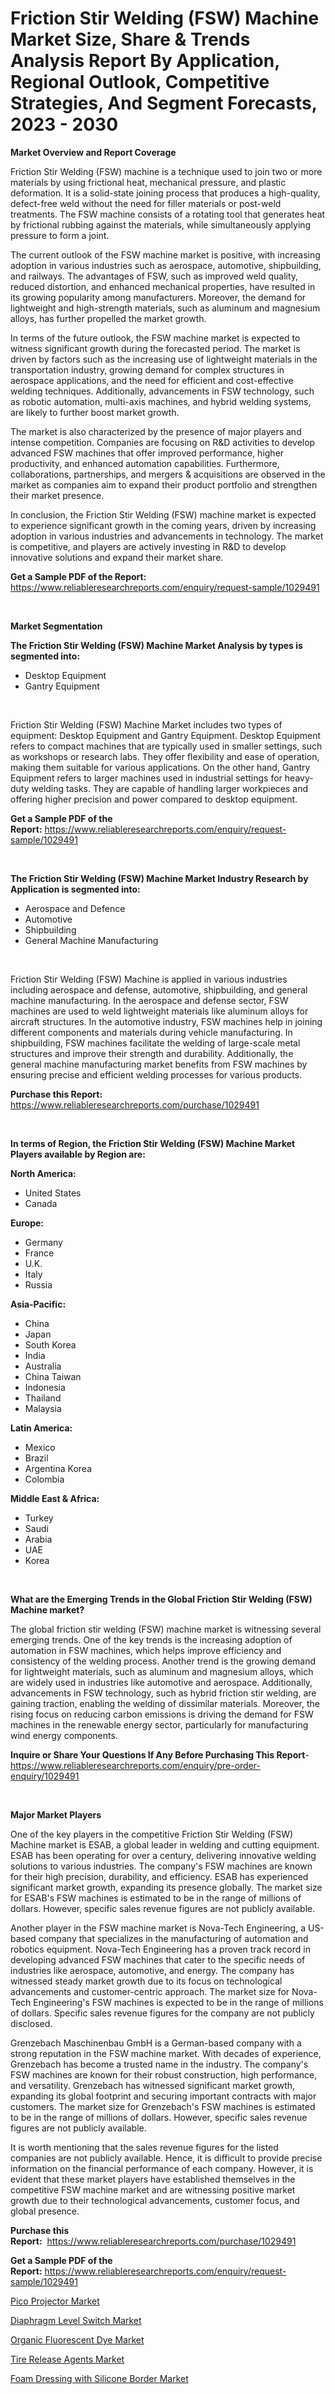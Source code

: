 <p><h1>Friction Stir Welding (FSW) Machine Market Size, Share & Trends Analysis Report By Application, Regional Outlook, Competitive Strategies, And Segment Forecasts, 2023 - 2030</h1></p><p><strong>Market Overview and Report Coverage</strong></p>
<p><p>Friction Stir Welding (FSW) machine is a technique used to join two or more materials by using frictional heat, mechanical pressure, and plastic deformation. It is a solid-state joining process that produces a high-quality, defect-free weld without the need for filler materials or post-weld treatments. The FSW machine consists of a rotating tool that generates heat by frictional rubbing against the materials, while simultaneously applying pressure to form a joint.</p><p>The current outlook of the FSW machine market is positive, with increasing adoption in various industries such as aerospace, automotive, shipbuilding, and railways. The advantages of FSW, such as improved weld quality, reduced distortion, and enhanced mechanical properties, have resulted in its growing popularity among manufacturers. Moreover, the demand for lightweight and high-strength materials, such as aluminum and magnesium alloys, has further propelled the market growth.</p><p>In terms of the future outlook, the FSW machine market is expected to witness significant growth during the forecasted period. The market is driven by factors such as the increasing use of lightweight materials in the transportation industry, growing demand for complex structures in aerospace applications, and the need for efficient and cost-effective welding techniques. Additionally, advancements in FSW technology, such as robotic automation, multi-axis machines, and hybrid welding systems, are likely to further boost market growth.</p><p>The market is also characterized by the presence of major players and intense competition. Companies are focusing on R&D activities to develop advanced FSW machines that offer improved performance, higher productivity, and enhanced automation capabilities. Furthermore, collaborations, partnerships, and mergers & acquisitions are observed in the market as companies aim to expand their product portfolio and strengthen their market presence.</p><p>In conclusion, the Friction Stir Welding (FSW) machine market is expected to experience significant growth in the coming years, driven by increasing adoption in various industries and advancements in technology. The market is competitive, and players are actively investing in R&D to develop innovative solutions and expand their market share.</p></p>
<p><strong>Get a Sample PDF of the Report:</strong> <a href="https://www.reliableresearchreports.com/enquiry/request-sample/1029491">https://www.reliableresearchreports.com/enquiry/request-sample/1029491</a></p>
<p>&nbsp;</p>
<p><strong>Market Segmentation</strong></p>
<p><strong>The Friction Stir Welding (FSW) Machine Market Analysis by types is segmented into:</strong></p>
<p><ul><li>Desktop Equipment</li><li>Gantry Equipment</li></ul></p>
<p>&nbsp;</p>
<p><p>Friction Stir Welding (FSW) Machine Market includes two types of equipment: Desktop Equipment and Gantry Equipment. Desktop Equipment refers to compact machines that are typically used in smaller settings, such as workshops or research labs. They offer flexibility and ease of operation, making them suitable for various applications. On the other hand, Gantry Equipment refers to larger machines used in industrial settings for heavy-duty welding tasks. They are capable of handling larger workpieces and offering higher precision and power compared to desktop equipment.</p></p>
<p><strong>Get a Sample PDF of the Report:</strong>&nbsp;<a href="https://www.reliableresearchreports.com/enquiry/request-sample/1029491">https://www.reliableresearchreports.com/enquiry/request-sample/1029491</a></p>
<p>&nbsp;</p>
<p><strong>The Friction Stir Welding (FSW) Machine Market Industry Research by Application is segmented into:</strong></p>
<p><ul><li>Aerospace and Defence</li><li>Automotive</li><li>Shipbuilding</li><li>General Machine Manufacturing</li></ul></p>
<p>&nbsp;</p>
<p><p>Friction Stir Welding (FSW) Machine is applied in various industries including aerospace and defense, automotive, shipbuilding, and general machine manufacturing. In the aerospace and defense sector, FSW machines are used to weld lightweight materials like aluminum alloys for aircraft structures. In the automotive industry, FSW machines help in joining different components and materials during vehicle manufacturing. In shipbuilding, FSW machines facilitate the welding of large-scale metal structures and improve their strength and durability. Additionally, the general machine manufacturing market benefits from FSW machines by ensuring precise and efficient welding processes for various products.</p></p>
<p><strong>Purchase this Report:</strong>&nbsp; <a href="https://www.reliableresearchreports.com/purchase/1029491">https://www.reliableresearchreports.com/purchase/1029491</a></p>
<p>&nbsp;</p>
<p><strong>In terms of Region, the Friction Stir Welding (FSW) Machine Market Players available by Region are:</strong></p>
<p>
    <p> <strong> North America: </strong>
        <ul>
            <li>United States</li>
            <li>Canada</li>
        </ul>
        </p> 
    <p> <strong> Europe: </strong>
        <ul>
            <li>Germany</li>
            <li>France</li>
            <li>U.K.</li>
            <li>Italy</li>
            <li>Russia</li>
        </ul>
        </p> 
    <p> <strong> Asia-Pacific: </strong>
        <ul>
            <li>China</li>
            <li>Japan</li>
            <li>South Korea</li>
            <li>India</li>
            <li>Australia</li>
            <li>China Taiwan</li>
            <li>Indonesia</li>
            <li>Thailand</li>
            <li>Malaysia</li>
        </ul>
        </p> 
    <p> <strong> Latin America: </strong>
        <ul>
            <li>Mexico</li>
            <li>Brazil</li>
            <li>Argentina Korea</li>
            <li>Colombia</li>
        </ul>
        </p> 
    <p> <strong> Middle East & Africa: </strong>
        <ul>
            <li>Turkey</li>
            <li>Saudi</li>
            <li>Arabia</li>
            <li>UAE</li>
            <li>Korea</li>
        </ul>
    </p>
    </p>
<p>&nbsp;</p>
<p><strong>What are the Emerging Trends in the Global Friction Stir Welding (FSW) Machine market?</strong></p>
<p><p>The global friction stir welding (FSW) machine market is witnessing several emerging trends. One of the key trends is the increasing adoption of automation in FSW machines, which helps improve efficiency and consistency of the welding process. Another trend is the growing demand for lightweight materials, such as aluminum and magnesium alloys, which are widely used in industries like automotive and aerospace. Additionally, advancements in FSW technology, such as hybrid friction stir welding, are gaining traction, enabling the welding of dissimilar materials. Moreover, the rising focus on reducing carbon emissions is driving the demand for FSW machines in the renewable energy sector, particularly for manufacturing wind energy components.</p></p>
<p><strong>Inquire or Share Your Questions If Any Before Purchasing This Report</strong>- <a href="https://www.reliableresearchreports.com/enquiry/pre-order-enquiry/1029491">https://www.reliableresearchreports.com/enquiry/pre-order-enquiry/1029491</a></p>
<p>&nbsp;</p>
<p><strong>Major Market Players</strong></p>
<p><p>One of the key players in the competitive Friction Stir Welding (FSW) Machine market is ESAB, a global leader in welding and cutting equipment. ESAB has been operating for over a century, delivering innovative welding solutions to various industries. The company's FSW machines are known for their high precision, durability, and efficiency. ESAB has experienced significant market growth, expanding its presence globally. The market size for ESAB's FSW machines is estimated to be in the range of millions of dollars. However, specific sales revenue figures are not publicly available.</p><p>Another player in the FSW machine market is Nova-Tech Engineering, a US-based company that specializes in the manufacturing of automation and robotics equipment. Nova-Tech Engineering has a proven track record in developing advanced FSW machines that cater to the specific needs of industries like aerospace, automotive, and energy. The company has witnessed steady market growth due to its focus on technological advancements and customer-centric approach. The market size for Nova-Tech Engineering's FSW machines is expected to be in the range of millions of dollars. Specific sales revenue figures for the company are not publicly disclosed.</p><p>Grenzebach Maschinenbau GmbH is a German-based company with a strong reputation in the FSW machine market. With decades of experience, Grenzebach has become a trusted name in the industry. The company's FSW machines are known for their robust construction, high performance, and versatility. Grenzebach has witnessed significant market growth, expanding its global footprint and securing important contracts with major customers. The market size for Grenzebach's FSW machines is estimated to be in the range of millions of dollars. However, specific sales revenue figures are not publicly available.</p><p>It is worth mentioning that the sales revenue figures for the listed companies are not publicly available. Hence, it is difficult to provide precise information on the financial performance of each company. However, it is evident that these market players have established themselves in the competitive FSW machine market and are witnessing positive market growth due to their technological advancements, customer focus, and global presence.</p></p>
<p><strong>Purchase this Report:</strong>&nbsp;&nbsp;<a href="https://www.reliableresearchreports.com/purchase/1029491">https://www.reliableresearchreports.com/purchase/1029491</a></p>
<p></p>
<p><strong>Get a Sample PDF of the Report:</strong>&nbsp;<a href="https://www.reliableresearchreports.com/enquiry/request-sample/1029491">https://www.reliableresearchreports.com/enquiry/request-sample/1029491</a></p>
<p><p><a href="https://github.com/RoccoManning/Market-Research-Report-List-1/blob/main/pico-projector-market.md">Pico Projector Market</a></p><p><a href="https://www.reportprime.com/diaphragm-level-switch-r2798">Diaphragm Level Switch Market</a></p><p><a href="https://www.linkedin.com/pulse/organic-fluorescent-dye-market-research-report-unlocks-ypdbf/">Organic Fluorescent Dye Market</a></p><p><a href="https://www.linkedin.com/pulse/tire-release-agents-market-share-amp-new-trends-analysis-lqnqf/">Tire Release Agents Market</a></p><p><a href="https://www.reportprime.com/foam-dressing-with-silicone-border-r8612">Foam Dressing with Silicone Border Market</a></p></p>